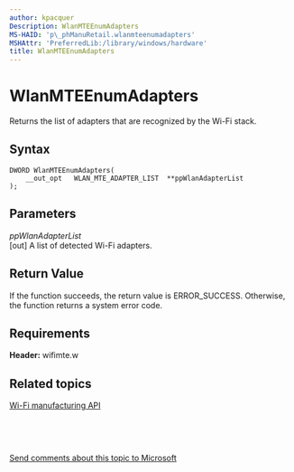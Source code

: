 ```yaml
---
author: kpacquer
Description: WlanMTEEnumAdapters
MS-HAID: 'p\_phManuRetail.wlanmteenumadapters'
MSHAttr: 'PreferredLib:/library/windows/hardware'
title: WlanMTEEnumAdapters
---
```


# WlanMTEEnumAdapters


Returns the list of adapters that are recognized by the Wi-Fi stack.

## <span id="Syntax"></span><span id="syntax"></span><span id="SYNTAX"></span>Syntax


``` syntax
DWORD WlanMTEEnumAdapters(
    __out_opt   WLAN_MTE_ADAPTER_LIST  **ppWlanAdapterList
);
```

## <span id="Parameters"></span><span id="parameters"></span><span id="PARAMETERS"></span>Parameters


<span id="ppWlanAdapterList"></span><span id="ppwlanadapterlist"></span><span id="PPWLANADAPTERLIST"></span>*ppWlanAdapterList*  
\[out\] A list of detected Wi-Fi adapters.

## <span id="Return_Value"></span><span id="return_value"></span><span id="RETURN_VALUE"></span>Return Value


If the function succeeds, the return value is ERROR\_SUCCESS. Otherwise, the function returns a system error code.

## <span id="Requirements"></span><span id="requirements"></span><span id="REQUIREMENTS"></span>Requirements


**Header:** wifimte.w

## <span id="related_topics"></span>Related topics


[Wi-Fi manufacturing API](wi-fi-manufacturing-api.md)

 

 

[Send comments about this topic to Microsoft](mailto:wsddocfb@microsoft.com?subject=Documentation%20feedback%20%5Bp_phManuRetail\p_phManuRetail%5D:%20WlanMTEEnumAdapters%20%20RELEASE:%20%284/11/2016%29&body=%0A%0APRIVACY%20STATEMENT%0A%0AWe%20use%20your%20feedback%20to%20improve%20the%20documentation.%20We%20don't%20use%20your%20email%20address%20for%20any%20other%20purpose,%20and%20we'll%20remove%20your%20email%20address%20from%20our%20system%20after%20the%20issue%20that%20you're%20reporting%20is%20fixed.%20While%20we're%20working%20to%20fix%20this%20issue,%20we%20might%20send%20you%20an%20email%20message%20to%20ask%20for%20more%20info.%20Later,%20we%20might%20also%20send%20you%20an%20email%20message%20to%20let%20you%20know%20that%20we've%20addressed%20your%20feedback.%0A%0AFor%20more%20info%20about%20Microsoft's%20privacy%20policy,%20see%20http://privacy.microsoft.com/default.aspx. "Send comments about this topic to Microsoft")




